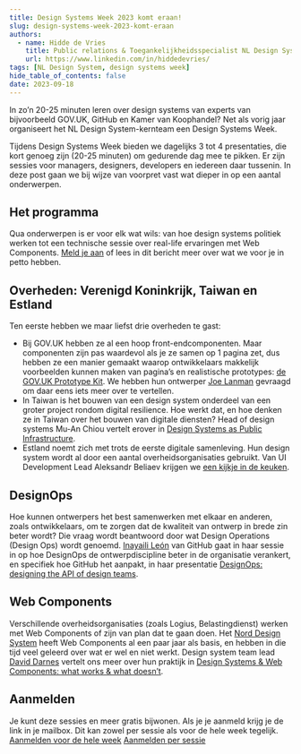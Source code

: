 ```yaml
---
title: Design Systems Week 2023 komt eraan!
slug: design-systems-week-2023-komt-eraan
authors:
  - name: Hidde de Vries
    title: Public relations & Toegankelijkheidsspecialist NL Design System
    url: https://www.linkedin.com/in/hiddedevries/
tags: [NL Design System, design systems week]
hide_table_of_contents: false
date: 2023-09-18
---
```


In zo’n 20-25 minuten leren over design systems van experts van bijvoorbeeld GOV.UK, GitHub en Kamer van Koophandel? Net als vorig jaar organiseert het NL Design System-kernteam een Design Systems Week.

<!-- truncate -->

Tijdens Design Systems Week bieden we dagelijks 3 tot 4 presentaties, die kort genoeg zijn (20-25 minuten) om gedurende dag mee te pikken. Er zijn sessies voor managers, designers, developers en iedereen daar tussenin. In deze post gaan we bij wijze van voorpret vast wat dieper in op een aantal onderwerpen.

## Het programma

Qua onderwerpen is er voor elk wat wils: van hoe design systems politiek werken tot een technische sessie over real-life ervaringen met Web Components. [Meld je aan](https://www.gebruikercentraal.nl/agenda/design-systems-week-2023/#event-booking) of lees in dit bericht meer over wat we voor je in petto hebben.

## Overheden: Verenigd Koninkrijk, Taiwan en Estland

Ten eerste hebben we maar liefst drie overheden te gast:

- Bij GOV.UK hebben ze al een hoop front-endcomponenten. Maar componenten zijn pas waardevol als je ze samen op 1 pagina zet, dus hebben ze een manier gemaakt waarop ontwikkelaars makkelijk voorbeelden kunnen maken van pagina’s en realistische prototypes: [de GOV.UK Prototype Kit](https://prototype-kit.service.gov.uk/docs/). We hebben hun ontwerper [Joe Lanman](https://joelanman.com/) gevraagd om daar eens iets meer over te vertellen.
- In Taiwan is het bouwen van een design system onderdeel van een groter project rondom digital resilience. Hoe werkt dat, en hoe denken ze in Taiwan over het bouwen van digitale diensten? Head of design systems Mu-An Chiou vertelt erover in [Design Systems as Public Infrastructure](https://www.gebruikercentraal.nl/agenda/design-systems-as-public-infrastructure/).
- Estland noemt zich met trots de eerste digitale samenleving. Hun design system wordt al door een aantal overheidsorganisaties gebruikt. Van UI Development Lead Aleksandr Beliaev krijgen we [een kijkje in de keuken](https://www.gebruikercentraal.nl/agenda/estland-design-system/).

## DesignOps

Hoe kunnen ontwerpers het best samenwerken met elkaar en anderen, zoals ontwikkelaars, om te zorgen dat de kwaliteit van ontwerp in brede zin beter wordt? Die vraag wordt beantwoord door wat Design Operations (Design Ops) wordt genoemd. [Inayaili León](https://yaili.com/) van GitHub gaat in haar sessie in op hoe DesignOps de ontwerpdiscipline beter in de organisatie verankert, en specifiek hoe GitHub het aanpakt, in haar presentatie [DesignOps: designing the API of design teams](https://www.gebruikercentraal.nl/agenda/designops-designing-the-api-of-design-teams/).

## Web Components

Verschillende overheidsorganisaties (zoals Logius, Belastingdienst) werken met Web Components of zijn van plan dat te gaan doen. Het [Nord Design System](https://nordhealth.design/) heeft Web Components al een paar jaar als basis, en hebben in die tijd veel geleerd over wat er wel en niet werkt. Design system team lead [David Darnes](https://darn.es/) vertelt ons meer over hun praktijk in [Design Systems & Web Components: what works & what doesn’t](https://www.gebruikercentraal.nl/agenda/design-systems-web-components-what-works-what-doesnt/).

## Aanmelden

Je kunt deze sessies en meer gratis bijwonen. Als je je aanmeld krijg je de link in je mailbox. Dit kan zowel per sessie als voor de hele week tegelijk.
[Aanmelden voor de hele week](https://www.gebruikercentraal.nl/agenda/design-systems-week-2023#event-booking)
[Aanmelden per sessie](https://www.gebruikercentraal.nl/design-systems-week/)
